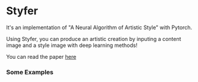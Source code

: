 # Styfer

It's an implementation of "A Neural Algorithm of Artistic Style" with Pytorch.

Using Styfer, you can produce an artistic creation by inputing a content image and a style image with deep learning methods!

You can read the paper [here](http://arxiv.org/abs/1508.06576)

### Some Examples

